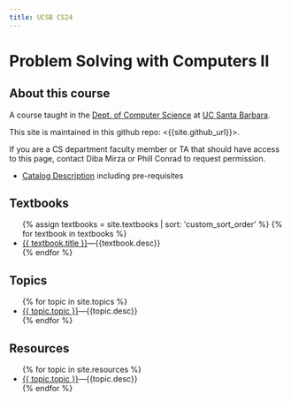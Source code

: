 ```yaml
---
title: UCSB CS24
---
```


# Problem Solving with Computers II

<div id="about" data-role="collapsible" data-collapsed="true" markdown="1">
<h2>About this course</h2>

A course taught in the [Dept. of Computer Science](http://www.cs.ucsb.edu) at
[UC Santa Barbara](http://www.ucsb.edu).

This site is maintained in this github repo: <{{site.github_url}}>.

If you are a CS department faculty member or TA that should have access to this page, contact Diba Mirza or Phill Conrad to request permission.

* [Catalog Description](https://www.cs.ucsb.edu/education/courses/cmpsc-24-0) including pre-requisites

</div><!-- about -->


<div id="textbooks" data-role="collapsible" data-collapsed="false">
  <h2>Textbooks</h2>
    <ul>
      {% assign textbooks = site.textbooks | sort: 'custom_sort_order' %}
      {% for textbook in textbooks %}
         <li {% if topic.indent %} class="indent" {% endif %}><a href="{{textbook.url}}">{{ textbook.title }}</a>&mdash;{{textbook.desc}}</li>
      {% endfor %}
    </ul>
</div>

<div id="topics" data-role="collapsible" data-collapsed="false">
  <h2>Topics</h2>
  <ul>
   {% for topic in site.topics %}
     <li {% if topic.indent %} class="indent" {% endif %}><a href="{{topic.url}}">{{ topic.topic }}</a>&mdash;{{topic.desc}}</li>
   {% endfor %}
  </ul>
</div>


<div id="resources" data-role="collapsible" data-collapsed="false">
  <h2>Resources</h2>
  <ul>
   {% for topic in site.resources %}
     <li {% if topic.indent %} class="indent" {% endif %}><a href="{{topic.url}}">{{ topic.topic }}</a>&mdash;{{topic.desc}}</li>
   {% endfor %}
  </ul>
</div>

